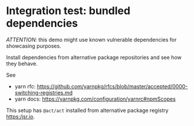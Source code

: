 # Integration test: bundled dependencies

*ATTENTION*: this demo might use known vulnerable dependencies for showcasing purposes.

Install dependencies from alternative package repositories and see how they behave.

See
- yarn rfc: <https://github.com/yarnpkg/rfcs/blob/master/accepted/0000-switching-registries.md>  
- yarn docs: <https://yarnpkg.com/configuration/yarnrc#npmScopes>

This setup has `@act/act` installed from alternative package registry <https:/jsr.io>.
